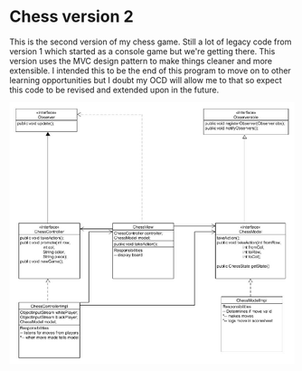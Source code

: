 # Chess version 2

This is the second version of my chess game. Still a lot of legacy code from 
version 1 which started as a console game but we're getting there. This
version uses the MVC design pattern to make things cleaner and more extensible.
I intended this to be the end of this program to move on to other 
learning opportunities but I doubt my OCD will allow me to that so expect this 
code to be revised and extended upon in the future.

![UML Diagram](/etc/Chess1.1.jpg?raw=true "UML Diagram")


